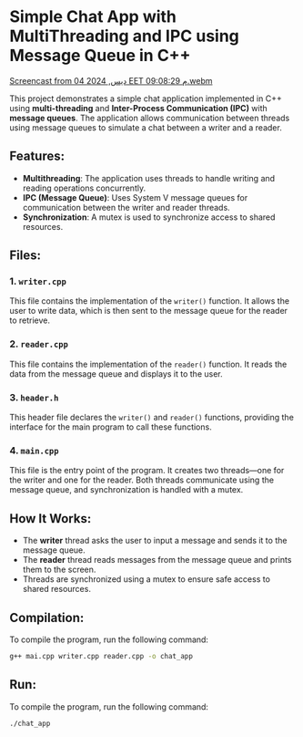 
# Simple Chat App with MultiThreading and IPC using Message Queue in C++

[Screencast from 04 ديس, 2024 EET 09:08:29 م.webm](https://github.com/user-attachments/assets/1c9db0d6-9dcb-48e5-9118-ac2aa6ad9046)

This project demonstrates a simple chat application implemented in C++ using **multi-threading** and **Inter-Process Communication (IPC)** with **message queues**. The application allows communication between threads using message queues to simulate a chat between a writer and a reader.

## Features:
- **Multithreading**: The application uses threads to handle writing and reading operations concurrently.
- **IPC (Message Queue)**: Uses System V message queues for communication between the writer and reader threads.
- **Synchronization**: A mutex is used to synchronize access to shared resources.

## Files:
### 1. `writer.cpp`
This file contains the implementation of the `writer()` function. It allows the user to write data, which is then sent to the message queue for the reader to retrieve.

### 2. `reader.cpp`
This file contains the implementation of the `reader()` function. It reads the data from the message queue and displays it to the user.

### 3. `header.h`
This header file declares the `writer()` and `reader()` functions, providing the interface for the main program to call these functions.

### 4. `main.cpp`
This file is the entry point of the program. It creates two threads—one for the writer and one for the reader. Both threads communicate using the message queue, and synchronization is handled with a mutex.

## How It Works:
- The **writer** thread asks the user to input a message and sends it to the message queue.
- The **reader** thread reads messages from the message queue and prints them to the screen.
- Threads are synchronized using a mutex to ensure safe access to shared resources.

## Compilation:
To compile the program, run the following command:

```bash
g++ mai.cpp writer.cpp reader.cpp -o chat_app
```
## Run:
To compile the program, run the following command:

```bash
./chat_app
```

